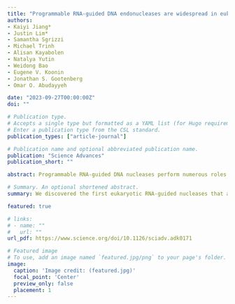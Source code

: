 ```yaml
---
title: "Programmable RNA-guided DNA endonucleases are widespread in eukaryotes and their viruses"
authors:
- Kaiyi Jiang*
- Justin Lim*
- Samantha Sgrizzi
- Michael Trinh
- Alisan Kayabolen
- Natalya Yutin
- Weidong Bao
- Eugene V. Koonin
- Jonathan S. Gootenberg 
- Omar O. Abudayyeh

date: "2023-09-27T00:00:00Z"
doi: ""

# Publication type.
# Accepts a single type but formatted as a YAML list (for Hugo requirements).
# Enter a publication type from the CSL standard.
publication_types: ["article-journal"]

# Publication name and optional abbreviated publication name.
publication: "Science Advances"
publication_short: ""

abstract: Programmable RNA-guided DNA nucleases perform numerous roles in prokaryotes, but the extent of their spread outside prokaryotes is unclear. Fanzors, the eukaryotic homolog of prokaryotic TnpB proteins, have been detected in genomes of eukaryotes and large viruses, but their activity and functions in eukaryotes remain unknown. Here, we characterize Fanzors as RNA-programmable DNA endonucleases, using biochemical and cellular evidence. We found diverse Fanzors that frequently associate with various eukaryotic transposases. Reconstruction of Fanzors evolution revealed multiple radiations of RuvC-containing TnpB homologs in eukaryotes. Fanzor genes captured introns and proteins acquired nuclear localization signals, indicating extensive, long-term adaptation to functioning in eukaryotic cells. Fanzor nucleases contain a rearranged catalytic site of the RuvC domain, similar to a distinct subset of TnpBs, and lack collateral cleavage activity. We demonstrate that Fanzors can be harnessed for genome editing in human cells, highlighting the potential of these widespread eukaryotic RNA-guided nucleases for biotechnology applications.

# Summary. An optional shortened abstract.
summary: We discovered the first eukaryotic RNA-guided nucleases that are homologs of bacterial TnpB and CRISPR/Cas12 nucleases. This work revealed novel evolutionary insights on RNA-guided systems in eukaryotes. In addition, we performed comprehensive biochemical characeterization on fanzor's adaption in eukaryotes and engineered it for mammalian cell genome editing.  

featured: true

# links:
# - name: ""
#   url: ""
url_pdf: https://www.science.org/doi/10.1126/sciadv.adk0171

# Featured image
# To use, add an image named `featured.jpg/png` to your page's folder. 
image:
  caption: 'Image credit: (featured.jpg)'
  focal_point: 'Center'
  preview_only: false
  placement: 1
---
```



